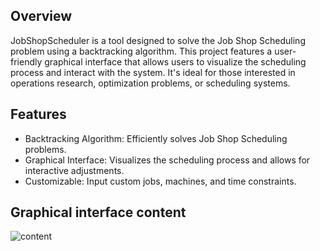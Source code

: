 ## Overview
JobShopScheduler is a tool designed to solve the Job Shop Scheduling problem using a backtracking algorithm. This project features a user-friendly graphical interface that allows users to visualize the scheduling process and interact with the system. It's ideal for those interested in operations research, optimization problems, or scheduling systems.

## Features
- Backtracking Algorithm: Efficiently solves Job Shop Scheduling problems.
- Graphical Interface: Visualizes the scheduling process and allows for interactive adjustments.
- Customizable: Input custom jobs, machines, and time constraints.

## Graphical interface content

![content](https://github.com/ionutsavin/JobShopScheduler/assets/75451190/a2c240db-d046-4027-af30-1a66a7964a5b)
